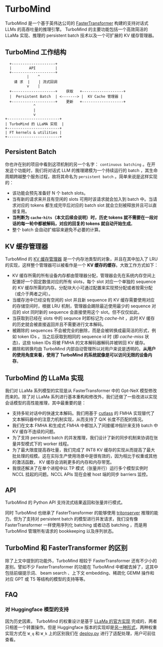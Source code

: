 # TurboMind

TurboMind 是一个基于英伟达公司的 [FasterTransformer](https://github.com/NVIDIA/FasterTransformer) 构建的支持对话式 LLMs 的高吞吐量的推理引擎。 TurboMind 的主要功能包括一个高效简洁的 LLaMa 实现、推理的 persistent batch 技术以及一个可扩展的 KV 缓存管理器。

## TurboMind 工作结构

```
  +--------------------+
  |        API         |
  +--------------------+
          |    ^
    请 求  |    | 流式回调
          v    |
  +--------------------+    获取   +-------------------+
  |  Persistent Batch  | <-------> |  KV Cache 管理器 |
  +--------------------+    更新   +-------------------+
             ^
             |
             v
+------------------------+
| TurboMind 的 LLaMA 实现  |
+------------------------+
| FT kernels & utilities |
+------------------------+
```

## Persistent Batch

你也许在别的项目中看到这项机制的另一个名字： `continuous batching` 。在开发这个功能时，我们将对话式 LLM 的推理建模为一个持续运行的 batch ，其生命周期跨越整个服务过程，故将其命名为 `persistent batch` 。简单来说是这样实现的：

- 该功能会预先准备好 N 个 batch slots。
- 当有新的请求来并且有空闲的 slots 可用时该请求就会加入到 batch 中。当请求对应的 tokens 都生成完毕后对应的 batch slot 就会立刻被释放并且可以直接复用。
- **当判断为 `cache-hits`（本文后续会说明）时，历史 tokens 就不需要在一段对话的每一轮中都被解码，对应的回复的 tokens 就自动开始生成**。
- 整个 batch 会自动扩缩容来避免不必要的计算。

## KV 缓存管理器

TurboMind 的 [KV 缓存管理器](https://github.com/InternLM/lmdeploy/blob/main/src/turbomind/models/llama/LlamaCacheManager.h) 是一个内存池类型的对象，并且在其中加入了 LRU 的实现，这样整个管理器可以被看作是一个 **KV 缓存的缓存**。大致工作方式如下：

- KV 缓存所需的所有设备内存都由管理器分配，管理器会先在系统内存空间上配置好一个固定数值对应的所有 slots，每个 slot 对应一个单独的 sequence 的 KV 缓存所需的内存。分配块大小可通过配置来实现预分配或者按需分配（或介于两者之间）。
- 当缓存池中已经没有空闲的 slot 并且新 sequence 的 KV 缓存需要使用对应的存储空间时，根据 LRU 机制，管理器会踢除最近使用最少的 sequence 对应的 slot 同时新的 sequence 会直接使用这个 slot。但不仅仅如此。
- 当获取到已经在 slots 中的 sequnce 时即标记为 _cache-hit_ ，此时 KV 缓存的历史就会被直接返回并且不需要进行文本解码。
- 被踢除的 sequences 不会被完全的删除，而是会被转换成最简洁的形式，例如 token IDs 。当之后获取到相同的 sequence id 时 (即 _cache-miss_ 状态)，这些 token IDs 将被 FMHA 的文本解码器解码并被转回 KV 缓存。
- 踢除和转换均由 TurboMind 内部自动管理所以对用户来说是透明的。__从用户的使用角度来看，使用了 TurboMind 的系统就像是可以访问无限的设备内存__。

## TurboMind 的 LLaMa 实现

我们对 LLaMa 系列模型的实现是从 FasterTransformer 中的 Gpt-NeX 模型修改而来的。除了对 LLaMa 系列进行基本重构和修改外，我们还做了一些改进以实现会话模型的高性能推理，其中最重要的是：

- 支持多轮对话中的快速文本解码。我们用基于 [cutlass](https://github.com/NVIDIA/cutlass) 的 FMHA 实现替代了文本解码器中的注意力机制实现，从而支持了 Q/K 长度不匹配的情况。
- 我们在文本 FMHA 和生成式 FMHA 中都加入了间接缓冲指针来支持 batch 中 KV 缓存不连续的问题。
- 为了支持 persistent batch 的并发推理，我们设计了新的同步机制来协调在张量并型模式下的 worker 线程。
- 为了最大限度提高吞吐量，我们完成了 INT8 KV 缓存的实现从而提高了最大批处理的规模。这在实际生产使用场景中是很有效的，因为相比于权重或其他的激活函数， KV 缓存会消耗更多的内存和内存带宽。
- 我很还解决了在单个进程中以 TP 模式（张量并行）运行多个模型实例时 NCCL 挂起的问题。NCCL APIs 现在会被 host 端的同步 barriers 监控。

## API

TurboMind 的 Python API 支持流式结果返回和张量并行模式。

同时 TurboMind 也继承了 FasterTransformer 的能够使用 [tritonserver](https://github.com/triton-inference-server/server) 推理的能力。但为了支持对 persistent batch 的模型进行并发请求，我们没有像 FasterTransformer 一样使用序列化 batching 或者动态 batching ，而是用 TurboMind 管理所有请求的 bookkeeping 以及序列状态。

## TurboMind 和 FasterTransformer 的区别

除了上文中提到的功能外，TurboMind 相较于 FasterTransformer 还有不少小的差别。譬如不少 FasterTransformer 的功能在 TurboMind 中都被去掉了，这其中包括前缀提示词、 beam search 、上下文 embedding、稀疏化 GEMM 操作和对应 GPT 或 T5 等结构的模型的支持等等。

## FAQ

### 对 Huggingface 模型的支持

因为历史因素， TurboMind 的权重设计是基于 [LLaMa 的官方实现](https://github.com/facebookresearch/llama) 完成的，两者只相差一个转置操作。但是 Huggingface 版本的实现却是[另一种形式](https://github.com/huggingface/transformers/blob/45025d92f815675e483f32812caa28cce3a960e7/src/transformers/models/llama/convert_llama_weights_to_hf.py#L123C76-L123C76)，两种权重实现方式在 `W_q` 和 `W_k` 上的区别我们在 [deploy.py](https://github.com/InternLM/lmdeploy/blob/ff4648a1d09e5aec74cf70efef35bfaeeac552e0/lmdeploy/serve/turbomind/deploy.py#L398) 进行了适配处理，用户可前往查看。
